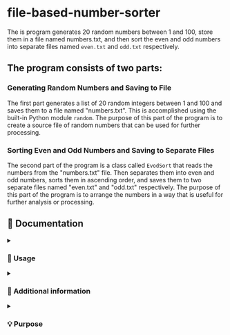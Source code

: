 # file-based-number-sorter
The is program generates 20 random numbers between 1 and 100, store them in a file named numbers.txt, and then sort the even and odd numbers into separate files named `even.txt` and `odd.txt` respectively.

## The program consists of two parts:

### Generating Random Numbers and Saving to File
The first part generates a list of 20 random integers between 1 and 100 and saves them to a file named "numbers.txt". 
This is accomplished using the built-in Python module `random`. 
The purpose of this part of the program is to create a source file of random numbers that can be used for further processing.

### Sorting Even and Odd Numbers and Saving to Separate Files
The second part of the program is a class called `EvodSort` that reads the numbers from the "numbers.txt" file.
Then separates them into even and odd numbers, sorts them in ascending order, and saves them to two separate files named "even.txt" and "odd.txt" respectively. 
The purpose of this part of the program is to arrange the numbers in a way that is useful for further analysis or processing.

## 📄 Documentation 
<details><summary><h3> 🤔 Usage </h3></summary>

-----

1. Download or copy and paste the code into a Python file named numbersort.py.
2. Run the program in the terminal or command prompt by typing python numbersort.py.
3. Check the directory for the files numbers.txt, even.txt, and odd.txt. These files will contain the generated numbers and the sorted even and odd numbers respectively.

or

1. Fork this repository 
2. Once the repository has been forked, you can clone the repository to your local machine using the `git clone` command followed by the repository URL.
3. Once the repository is cloned, navigate to the directory of the cloned repository using the `cd` command.
4. Now you can work with the files in the cloned repository.
5. If you want to keep your fork in sync with this repository, you can use the `git fetch` and `git merge` commands to pull in changes and merge them into your local copy.

**Reminders:**
> The program generates random numbers, so the results will be different each time you run the program.
 The program creates a new file with random numbers.
 If you run the program multiple times, the previous file will be overwritten.
 The program requires two parts to work, and it's essential to run both parts in the correct order.

</details>

<details><summary><h3> 🔰 Additional information </h3></summary>

-----

**Program 1: Random Numbers Generator**
<br>

-This program uses the `random` module to generate 20 random integers between 1 and 100.<br>
-The generated numbers are stored in a list, which is then written to a file named `numbers.txt`.<br> 
-Each number is written on a separate line.<br>
<br>

**Program 2: Even and Odd numbers Sorter**
<br>

-This program uses a class called `EvodSort` to sort the even and odd numbers from the `numbers.tx` file into separate lists. <br>
-The even and odd lists are then sorted in ascending order using the `sort()` method.<br>
-The sorted even and odd numbers are then written to their respective files, `even.txt` and `odd.txt`. <br>
-Each file contains a header with decorations, indicating whether it contains even or odd numbers. <br>
-Each number is also separated by a line.<br>

</details>

<details><summary><h3> 💡 Purpose </h3></summary>

-----

The two parts of the program work together to generate random numbers and sort them into even and odd numbers. Hence, this is useful for generating random data and sorting it for further processing.

</details>

